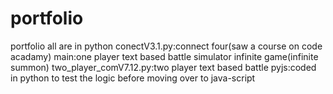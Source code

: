 # portfolio
portfolio
all are in python
conectV3.1.py:connect four(saw a course on code acadamy)
main:one player text based battle simulator infinite game(infinite summon)
two_player_comV7.12.py:two player text based battle
pyjs:coded in python to test the logic before moving over to java-script 
